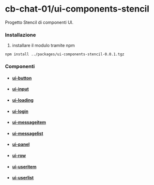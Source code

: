 # cb-chat-01/ui-components-stencil

Progetto Stencil di componenti UI.

### Installazione

1. installare il modulo tramite npm  
```
npm install ../packages/ui-components-stencil-0.0.1.tgz
```

### Componenti

- #### [ui-button](src/components/ui-button/readme.md)

- #### [ui-input](src/components/ui-input/readme.md)

- #### [ui-loading](src/components/ui-loading/readme.md)

- #### [ui-login](src/components/ui-login/readme.md)

- #### [ui-messageitem](src/components/ui-messageitem/readme.md)

- #### [ui-messagelist](src/components/ui-messagelist/readme.md)

- #### [ui-panel](src/components/ui-panel/readme.md)

- #### [ui-row](src/components/ui-row/readme.md)

- #### [ui-useritem](src/components/ui-useritem/readme.md)

- #### [ui-userlist](src/components/ui-userlist/readme.md)
